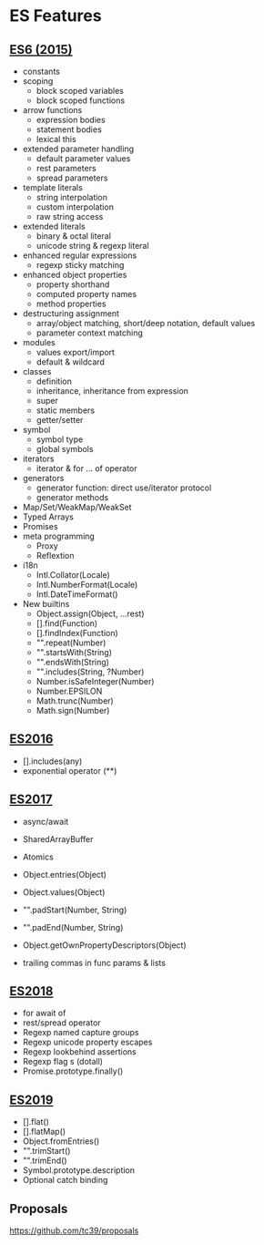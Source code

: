 # ES Features

## [ES6 (2015)](http://es6-features.org/)
+ constants
+ scoping
    + block scoped variables
    + block scoped functions
+ arrow functions
    + expression bodies
    + statement bodies
    + lexical this
+ extended parameter handling
    + default parameter values
    + rest parameters
    + spread parameters
+ template literals
    + string interpolation
    + custom interpolation
    + raw string access
+ extended literals
    + binary & octal literal
    + unicode string & regexp literal
+ enhanced regular expressions
    + regexp sticky matching
+ enhanced object properties
    + property shorthand
    + computed property names
    + method properties
+ destructuring assignment
    + array/object matching, short/deep notation, default values
    + parameter context matching
+ modules
    + values export/import
    + default & wildcard
+ classes
    + definition
    + inheritance, inheritance from expression
    + super
    + static members
    + getter/setter
+ symbol
    + symbol type
    + global symbols
+ iterators
    + iterator & for ... of operator
+ generators
    + generator function: direct use/iterator protocol
    + generator methods
+ Map/Set/WeakMap/WeakSet
+ Typed Arrays
+ Promises
+ meta programming
    + Proxy
    + Reflextion
+ i18n
    + Intl.Collator(Locale)
    + Intl.NumberFormat(Locale)
    + Intl.DateTimeFormat()
+ New builtins
    + Object.assign(Object, ...rest)
    + [].find(Function)
    + [].findIndex(Function)
    + "".repeat(Number)
    + "".startsWith(String)
    + "".endsWith(String)
    + "".includes(String, ?Number)
    + Number.isSafeInteger(Number)
    + Number.EPSILON
    + Math.trunc(Number)
    + Math.sign(Number)
## [ES2016](https://exploringjs.com/es2016-es2017/)

+ [].includes(any)
+ exponential operator (**)

## [ES2017](https://exploringjs.com/es2016-es2017/)
+ async/await
+ SharedArrayBuffer
+ Atomics

+ Object.entries(Object)
+ Object.values(Object)
+ "".padStart(Number, String)
+ "".padEnd(Number, String)
+ Object.getOwnPropertyDescriptors(Object)

+ trailing commas in func params & lists

## [ES2018](https://exploringjs.com/es2018-es2019/toc.html)
+ for await of
+ rest/spread operator
+ Regexp named capture groups
+ Regexp unicode property escapes
+ Regexp lookbehind assertions
+ Regexp flag s (dotall)
+ Promise.prototype.finally()

## [ES2019](https://exploringjs.com/es2018-es2019/toc.html)
+ [].flat()
+ [].flatMap()
+ Object.fromEntries()
+ "".trimStart()
+ "".trimEnd()
+ Symbol.prototype.description
+ Optional catch binding

## Proposals

https://github.com/tc39/proposals
